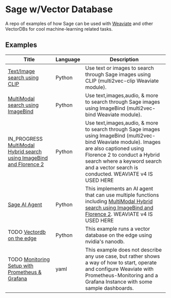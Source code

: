 # Sage w/Vector Database

A repo of examples of how Sage can be used with [Weaviate](https://github.com/weaviate/weaviate) and other VectorDBs for cool machine-learning related tasks.

## Examples

|Title|Language|Description|
|---|---|---|
| [Text/Image search using CLIP](/CLIP_example/) | Python  | Use text or images to search through Sage images using CLIP (multi2vec-clip Weaviate module).|
| [MultiModal search using ImageBind](/ImageBind_example/) | Python  | Use text,images,audio, & more to search through Sage images using ImageBind (multi2vec-bind Weaviate module).|
| IN_PROGRESS [MultiModal Hybrid search using ImageBind and Florence 2](/HybridSearch_example/) | Python  | Use text,images,audio, & more to search through Sage images using ImageBind (multi2vec-bind Weaviate module). Images are also captioned using Florence 2 to conduct a Hybrid search where a keyword search and a vector search is conducted. WEAVIATE v4 IS USED HERE|
| [Sage AI Agent](/SearchWithAgent_example/) | Python  | This implements an AI agent that can use multiple functions including [MultiModal Hybrid search using ImageBind and Florence 2](/HybridSearch_example/). WEAVIATE v4 IS USED HERE|
| TODO [Vectordb on the edge](https://www.jetson-ai-lab.com/tutorial_nanodb.html) | Python  | This example runs a vector database on the edge using nvidia's nanodb. |
| TODO [Monitoring Setup with Prometheus & Grafana](monitoring-prometheus-grafana) | yaml  | This example does not describe any use case, but rather shows a way of how to start, operate and configure Weaviate with Prometheus-Monitoring and a Grafana Instance with some sample dashboards. |


